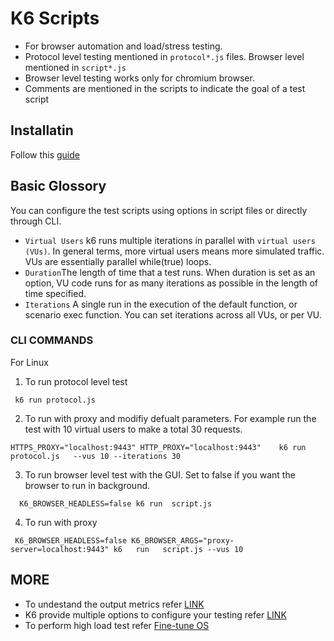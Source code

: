 # K6 Scripts
 - For browser automation and load/stress testing.
 - Protocol level testing mentioned in `protocol*.js` files. Browser level mentioned in `script*.js`
 - Browser level testing works only for chromium browser.
 - Comments are mentioned in the scripts to indicate the goal of a test script
## Installatin
Follow this [guide](https://grafana.com/docs/k6/latest/set-up/install-k6/) 
## Basic Glossory 
You can configure the test scripts using options in script files or directly through CLI.
- `Virtual Users` k6 runs multiple iterations in parallel with `virtual users (VUs)`. In general terms, more  virtual users means more simulated traffic.
VUs are essentially parallel while(true) loops.
- `Duration`The length of time that a test runs. When duration is set as an option, VU code runs for as many iterations as possible in the length of time specified.
- `Iterations` A single run in the execution of the default function, or scenario exec function. You can set iterations across all VUs, or per VU.

### CLI COMMANDS
For Linux 
1. To run protocol level test  

```shell
 k6 run protocol.js
```
2. To run with proxy and modifiy defualt parameters. For example run the test with 10 virtual users to make a total 30 requests.
```shell
HTTPS_PROXY="localhost:9443" HTTP_PROXY="localhost:9443"    k6 run protocol.js   --vus 10 --iterations 30
```
3. To run browser level test with the GUI. Set to false if you want the browser to run in background.
```shell
  K6_BROWSER_HEADLESS=false k6 run  script.js
```
4. To run with proxy 
```shell
 K6_BROWSER_HEADLESS=false K6_BROWSER_ARGS="proxy-server=localhost:9443" k6   run   script.js --vus 10 
```

## MORE
- To undestand the output metrics refer [LINK](https://k6.io/docs/using-k6/metrics/reference/)
- K6 provide multiple options to configure your testing refer [LINK](https://grafana.com/docs/k6/latest/using-k6/k6-options/reference/)
- To perform  high load test refer [Fine-tune OS](https://grafana.com/docs/k6/latest/set-up/fine-tune-os/)
 
